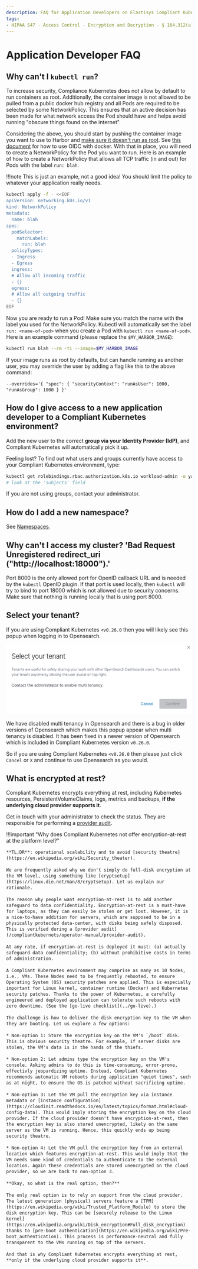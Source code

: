 ```yaml
---
description: FAQ for Application Developers on Elastisys Compliant Kubernetes, the security-hardened Kubernetes distribution
tags:
- HIPAA S47 - Access Control - Encryption and Decryption - § 164.312(a)(2)(iv)
---
```


# Application Developer FAQ

## Why can't I `kubectl run`?

To increase security, Compliance Kubernetes does not allow by default to run containers as root.
Additionally, the container image is not allowed to be pulled from a public docker hub registry and all Pods are required to be selected by some NetworkPolicy.
This ensures that an active decision has been made for what network access the Pod should have and helps avoid running "obscure things found on the internet".

Considering the above, you should start by pushing the container image you want to use to Harbor and [make sure it doesn't run as root][docker-user].
See [this document][harbor-oidc-docker] for how to use OIDC with docker.
With that in place, you will need to create a NetworkPolicy for the Pod you want to run.
Here is an example of how to create a NetworkPolicy that allows all TCP traffic (in and out) for Pods with the label `run: blah`.

!!!note
    This is just an example, not a good idea!
    You should limit the policy to whatever your application really needs.

```bash
kubectl apply -f - <<EOF
apiVersion: networking.k8s.io/v1
kind: NetworkPolicy
metadata:
  name: blah
spec:
  podSelector:
    matchLabels:
      run: blah
  policyTypes:
  - Ingress
  - Egress
  ingress:
  # Allow all incoming traffic
  - {}
  egress:
  # Allow all outgoing traffic
  - {}
EOF
```

Now you are ready to run a Pod!
Make sure you match the name with the label you used for the NetworkPolicy.
Kubectl will automatically set the label `run: <name-of-pod>` when you create a Pod with `kubectl run <name-of-pod>`.
Here is an example command (please replace the `$MY_HARBOR_IMAGE`):

```bash
kubectl run blah --rm -ti --image=$MY_HARBOR_IMAGE
```

If your image runs as root by defaults, but can handle running as another user, you may override the user by adding a flag like this to the above command:

```
--overrides='{ "spec": { "securityContext": "runAsUser": 1000, "runAsGroup": 1000 } }'
```

[harbor-oidc-docker]: https://goharbor.io/docs/1.10/administration/configure-authentication/oidc-auth/#using-oidc-from-the-docker-or-helm-cli
[docker-user]: https://docs.docker.com/develop/develop-images/dockerfile_best-practices/#user


## How do I give access to a new application developer to a Compliant Kubernetes environment?

Add the new user to the correct **group via your Identity Provider (IdP)**, and Compliant Kubernetes will automatically pick it up.

Feeling lost? To find out what users and groups currently have access to your Compliant Kubernetes environment, type:

```bash
kubectl get rolebindings.rbac.authorization.k8s.io workload-admin -o yaml
# look at the 'subjects' field
```

If you are not using groups, contact your administrator.

## How do I add a new namespace?

See [Namespaces](namespaces.md).

## Why can't I access my cluster? 'Bad Request Unregistered redirect_uri ("http://localhost:18000").'

Port 8000 is the only allowed port for OpenID callback URL and is needed by the `kubectl` OpenID plugin. If that port is used locally, then `kubectl` will try to bind to port 18000 which is not allowed due to security concerns. Make sure that nothing is running locally that is using port 8000.

## Select your tenant?

If you are using Compliant Kubernetes `<v0.26.0` then you will likely see this popup when logging in to Opensearch.

![Select Your Tenant Opensearch](img/select-your-tenant.png)

We have disabled multi tenancy in Opensearch and there is a bug in older versions of Opensearch which makes this popup appear when multi tenancy is disabled. It has been fixed in a newer version of Opensearch which is included in Compliant Kubernetes version `v0.26.0`.

So if you are using Compliant Kubernetes `<v0.26.0` then please just click `Cancel` or `X` and continue to use Opensearch as you would.

## What is encrypted at rest?

Compliant Kubernetes encrypts everything at rest, including Kubernetes resources, PersistentVolumeClaims, logs, metrics and backups, **if the underlying cloud provider supports it**.

Get in touch with your administrator to check the status. They are responsible for performing a [provider audit](/compliantkubernetes/operator-manual/provider-audit).

!!!important "Why does Compliant Kubernetes not offer encryption-at-rest at the platform level?"

    **TL;DR**: operational scalability and to avoid [security theatre](https://en.wikipedia.org/wiki/Security_theater).

    We are frequently asked why we don't simply do full-disk encryption at the VM level, using something like [cryptsetup](https://linux.die.net/man/8/cryptsetup). Let us explain our rationale.

    The reason why people want encryption-at-rest is to add another safeguard to data confidentiality. Encryption-at-rest is a must-have for laptops, as they can easily be stolen or get lost. However, it is a nice-to-have addition for servers, which are supposed to be in a physically protected data-center, with disks being safely disposed. This is verified during a [provider audit](/compliantkubernets/operator-manual/provider-audit).

    At any rate, if encryption-at-rest is deployed it must: (a) actually safeguard data confidentiality; (b) without prohibitive costs in terms of administration.

    A Compliant Kubernetes environment may comprise as many as 10 Nodes, i.e., VMs. These Nodes need to be frequently rebooted, to ensure Operating System (OS) security patches are applied. This is especially important for Linux kernel, container runtime (Docker) and Kubernetes security patches. Thanks to the power of Kubernetes, a carefully engineered and deployed application can tolerate such reboots with zero downtime. (See the [go-live checklist](../go-live).)

    The challenge is how to deliver the disk encryption key to the VM when they are booting. Let us explore a few options:

    * Non-option 1: Store the encryption key on the VM's `/boot` disk. This is obvious security theatre. For example, if server disks are stolen, the VM's data is in the hands of the thiefs.

    * Non-option 2: Let admins type the encryption key on the VM's console. Asking admins to do this is time-consuming, error-prone, effectivly jeopardizing uptime. Instead, Compliant Kubernetes recommends automatic VM reboots during application "quiet times", such as at night, to ensure the OS is patched without sacrificing uptime.

    * Non-option 3: Let the VM pull the encryption key via instance metadata or [instance configuration](https://cloudinit.readthedocs.io/en/latest/topics/format.html#cloud-config-data). This would imply storing the encryption key on the cloud provider. If the cloud provider doesn't have encryption-at-rest, then the encryption key is also stored unencrypted, likely on the same server as the VM is running. Hence, this quickly ends up being security theatre.

    * Non-option 4: Let the VM pull the encryption key from an external location which features encryption-at-rest. This would imply that the VM needs some kind of credentials to authenticate to the external location. Again these credentials are stored unencrypted on the cloud provider, so we are back to non-option 3.

    **Okay, so what is the real option, then?**

    The only real option is to rely on support from the cloud provider. The latest generation (physical) servers feature a [TPM](https://en.wikipedia.org/wiki/Trusted_Platform_Module) to store the disk encryption key. This can be [securely release to the Linux kernel](https://en.wikipedia.org/wiki/Disk_encryption#Full_disk_encryption) thanks to [pre-boot authentication](https://en.wikipedia.org/wiki/Pre-boot_authentication). This process is performance-neutral and fully transparent to the VMs running on top of the servers.

    And that is why Compliant Kubernetes encrypts everything at rest, **only if the underlying cloud provider supports it**.
